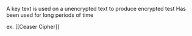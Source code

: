 A key text is used on a unencrypted text to produce encrypted test
Has been used for long periods of time

ex. [[Ceaser Cipher]]
